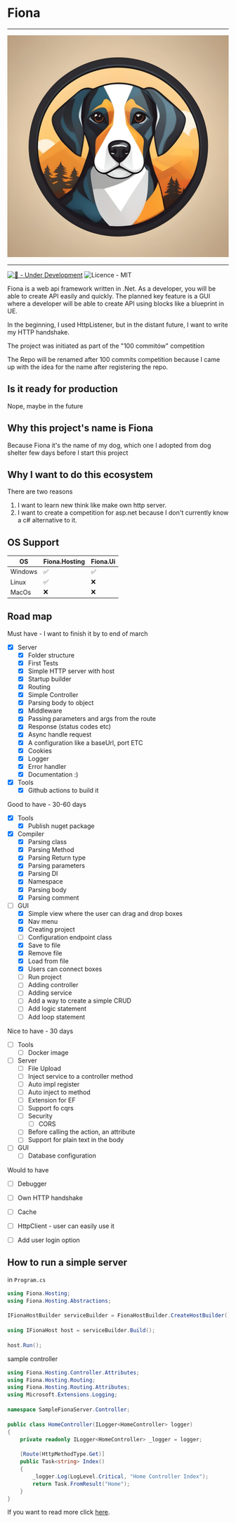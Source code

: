 # Fiona

---
![logo](assets/logo.jpg)

---
[![🚧 - Under Development](https://img.shields.io/badge/🚧-Under_Development-orange)](https://)
![Licence - MIT](https://img.shields.io/badge/Licence-MIT-2ea44f)


Fiona is a web api framework written in .Net. As a developer, you will be able to create API easily and quickly.
The planned key feature is a GUI where a developer will be able to create API using blocks like a blueprint in UE.

In the beginning, I used HttpListener, but in the distant future, I want to write my HTTP handshake.

The project was initiated as part of the "100 commitów" competition

The Repo will be renamed after 100 commits competition because I came up with the idea for the name after registering the repo.

## Is it ready for production

Nope, maybe in the future

## Why this project's name is Fiona
Because Fiona it's the name of my dog, which one I adopted from dog shelter few days before I start this project

## Why I want to do this ecosystem
There are two reasons
1. I want to learn new think like make own http server.
2. I want to create a competition for asp.net because I don't currently know a c# alternative to it.

## OS Support

| OS     | Fiona.Hosting     | Fiona.Ui           |
|--------|-------------------|--------------------|
| Windows| :white_check_mark:| :white_check_mark: |
| Linux  | :white_check_mark:| :x:                |
| MacOs  | :x:               | :x:                |

## Road map

Must have - I want to finish it by to end of march
- [X] Server
	- [X] Folder structure 
    - [X] First Tests
	- [X] Simple HTTP server with host
	- [X] Startup builder
	- [X] Routing
	- [X] Simple Controller
	- [X] Parsing body to object
	- [X] Middleware
	- [X] Passing parameters and args from the route
	- [X] Response (status codes etc)
	- [X] Async handle request
	- [X] A configuration like a baseUrl, port ETC
	- [X] Cookies
	- [X] Logger
	- [X] Error handler
	- [X] Documentation :)
- [X] Tools
    - [X] Github actions to build it

Good to have - 30-60 days
- [X] Tools
	- [X] Publish nuget package
- [X] Compiler
	- [X] Parsing class
 	- [X] Parsing Method
	- [X] Parsing Return type
    - [X] Parsing parameters
	- [X] Parsing DI
    - [X] Namespace
    - [X] Parsing body
    - [X] Parsing comment
- [ ] GUI
	- [X] Simple view where the user can drag and drop boxes
	- [X] Nav menu
	- [X] Creating project
    - [ ] Configuration endpoint class
    - [X] Save to file
    - [X] Remove file
    - [X] Load from file
    - [X] Users can connect boxes
    - [ ] Run project
    - [ ] Adding controller 
    - [ ] Adding service
    - [ ] Add a way to create a simple CRUD
    - [ ] Add logic statement
    - [ ] Add loop statement

Nice to have - 30 days
- [ ] Tools
	- [ ] Docker image
- [ ] Server
    - [ ] File Upload
	- [ ] Inject service to a controller method
	- [ ] Auto impl register
	- [ ] Auto inject to method
	- [ ] Extension for EF
    - [ ] Support fo cqrs
	- [ ] Security
		- [ ] CORS
	- [ ] Before calling the action, an attribute
	- [ ] Support for plain text in the body
- [ ] GUI
	- [ ] Database configuration

Would to have
- [ ] Debugger
- [ ] Own HTTP handshake
- [ ] Cache
- [ ] HttpClient - user can easily use it
- [ ] Add user login option


## How to run a simple server

in `Program.cs`

```c#
using Fiona.Hosting;
using Fiona.Hosting.Abstractions;

IFionaHostBuilder serviceBuilder = FionaHostBuilder.CreateHostBuilder();

using IFionaHost host = serviceBuilder.Build();

host.Run();
```

sample controller

```c#
using Fiona.Hosting.Controller.Attributes;
using Fiona.Hosting.Routing;
using Fiona.Hosting.Routing.Attributes;
using Microsoft.Extensions.Logging;

namespace SampleFionaServer.Controller;

public class HomeController(ILogger<HomeController> logger)
{
    private readonly ILogger<HomeController> _logger = logger;
    
    [Route(HttpMethodType.Get)]
    public Task<string> Index()
    {
        _logger.Log(LogLevel.Critical, "Home Controller Index");
        return Task.FromResult("Home");
    }
}
```

If you want to read more click [here](./docs/Readme.md).

